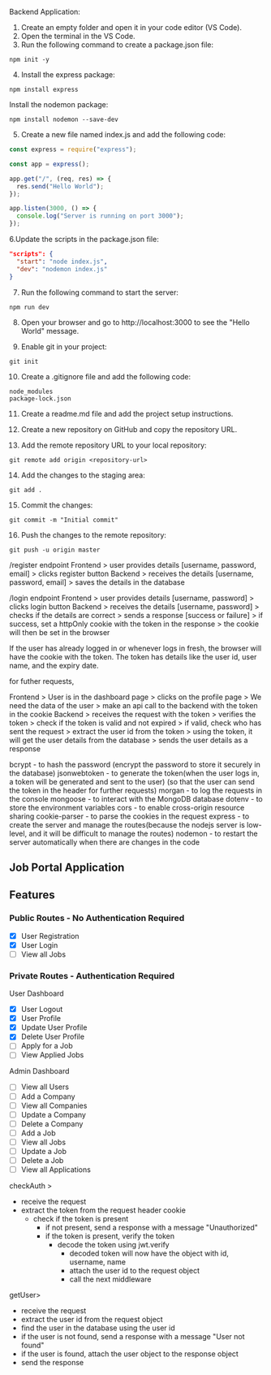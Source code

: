 Backend Application:

1. Create an empty folder and open it in your code editor (VS Code).
2. Open the terminal in the VS Code.
3. Run the following command to create a package.json file:

```
npm init -y
```

4. Install the express package:

```
npm install express
```

Install the nodemon package:

```
npm install nodemon --save-dev
```

5. Create a new file named index.js and add the following code:

```javascript
const express = require("express");

const app = express();

app.get("/", (req, res) => {
  res.send("Hello World");
});

app.listen(3000, () => {
  console.log("Server is running on port 3000");
});
```

6.Update the scripts in the package.json file:

```json
"scripts": {
  "start": "node index.js",
  "dev": "nodemon index.js"
}
```

7. Run the following command to start the server:

```
npm run dev
```

8. Open your browser and go to http://localhost:3000 to see the "Hello World" message.

9. Enable git in your project:

```
git init
```

10. Create a .gitignore file and add the following code:

```
node_modules
package-lock.json
```

11. Create a readme.md file and add the project setup instructions.

12. Create a new repository on GitHub and copy the repository URL.

13. Add the remote repository URL to your local repository:

```
git remote add origin <repository-url>
```

14. Add the changes to the staging area:

```
git add .
```

15. Commit the changes:

```
git commit -m "Initial commit"
```

16. Push the changes to the remote repository:

```
git push -u origin master
```

/register endpoint
Frontend > user provides details [username, password, email] > clicks register button
Backend > receives the details [username, password, email] > saves the details in the database

/login endpoint
Frontend > user provides details [username, password] > clicks login button
Backend > receives the details [username, password] > checks if the details are correct > sends a response [success or failure] > if success, set a httpOnly cookie with the token in the response > the cookie will then be set in the browser

If the user has already logged in or whenever logs in fresh, the browser will have the cookie with the token.
The token has details like the user id, user name, and the expiry date.

for futher requests,

Frontend > User is in the dashboard page > clicks on the profile page > We need the data of the user > make an api call to the backend with the token in the cookie
Backend > receives the request with the token > verifies the token > check if the token is valid and not expired > if valid, check who has sent the request > extract the user id from the token > using the token, it will get the user details from the database > sends the user details as a response

bcrypt - to hash the password (encrypt the password to store it securely in the database)
jsonwebtoken - to generate the token(when the user logs in, a token will be generated and sent to the user) (so that the user can send the token in the header for further requests)
morgan - to log the requests in the console
mongoose - to interact with the MongoDB database
dotenv - to store the environment variables
cors - to enable cross-origin resource sharing
cookie-parser - to parse the cookies in the request
express - to create the server and manage the routes(because the nodejs server is low-level, and it will be difficult to manage the routes)
nodemon - to restart the server automatically when there are changes in the code

## Job Portal Application

## Features

### Public Routes - No Authentication Required

- [x] User Registration
- [x] User Login
- [ ] View all Jobs

### Private Routes - Authentication Required

User Dashboard

- [x] User Logout
- [x] User Profile
- [x] Update User Profile
- [x] Delete User Profile
- [ ] Apply for a Job
- [ ] View Applied Jobs

Admin Dashboard

- [ ] View all Users
- [ ] Add a Company
- [ ] View all Companies
- [ ] Update a Company
- [ ] Delete a Company
- [ ] Add a Job
- [ ] View all Jobs
- [ ] Update a Job
- [ ] Delete a Job
- [ ] View all Applications

checkAuth >

- receive the request
- extract the token from the request header cookie
  - check if the token is present
    - if not present, send a response with a message "Unauthorized"
    - if the token is present, verify the token
      - decode the token using jwt.verify
        - decoded token will now have the object with id, username, name
        - attach the user id to the request object
        - call the next middleware

getUser>

- receive the request
- extract the user id from the request object
- find the user in the database using the user id
- if the user is not found, send a response with a message "User not found"
- if the user is found, attach the user object to the response object
- send the response
